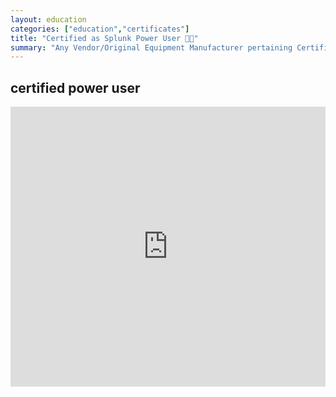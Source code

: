```yaml
---
layout: education
categories: ["education","certificates"]
title: "Certified as Splunk Power User 🧑‍🎓"
summary: "Any Vendor/Original Equipment Manufacturer pertaining Certifications"
---
```



certified power user
--------------------

<iframe src="https://www.linkedin.com/embed/feed/update/urn:li:share:6622612873577320449" height="448" width="504" frameborder="0" allowfullscreen="" title="Embedded post"></iframe>